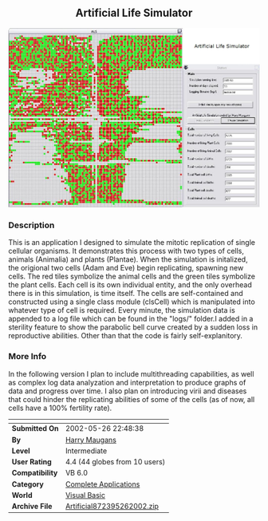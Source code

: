 ﻿<div align="center">

## Artificial Life Simulator

<img src="PIC20025262314159152.JPG">
</div>

### Description

This is an application I designed to simulate the mitotic replication of single cellular organisms. It demonstrates this process with two types of cells, animals (Animalia) and plants (Plantae). When the simulation is initalized, the origional two cells (Adam and Eve) begin replicating, spawning new cells. The red tiles symbolize the animal cells and the green tiles symbolize the plant cells. Each cell is its own individual entity, and the only overhead there is in this simulation, is time itself. The cells are self-contained and constructed using a single class module (clsCell) which is manipulated into whatever type of cell is required. Every minute, the simulation data is appended to a log file which can be found in the "logs/" folder.I added in a sterility feature to show the parabolic bell curve created by a sudden loss in reproductive abilities. Other than that the code is fairly self-explanitory.
 
### More Info
 
In the following version I plan to include multithreading capabilities, as well as complex log data analyzation and interpretation to produce graphs of data and progress over time. I also plan on introducing virii and diseases that could hinder the replicating abilities of some of the cells (as of now, all cells have a 100% fertility rate).


<span>             |<span>
---                |---
**Submitted On**   |2002-05-26 22:48:38
**By**             |[Harry Maugans](https://github.com/Planet-Source-Code/PSCIndex/blob/master/ByAuthor/harry-maugans.md)
**Level**          |Intermediate
**User Rating**    |4.4 (44 globes from 10 users)
**Compatibility**  |VB 6\.0
**Category**       |[Complete Applications](https://github.com/Planet-Source-Code/PSCIndex/blob/master/ByCategory/complete-applications__1-27.md)
**World**          |[Visual Basic](https://github.com/Planet-Source-Code/PSCIndex/blob/master/ByWorld/visual-basic.md)
**Archive File**   |[Artificial872395262002\.zip](https://github.com/Planet-Source-Code/harry-maugans-artificial-life-simulator__1-35125/archive/master.zip)








